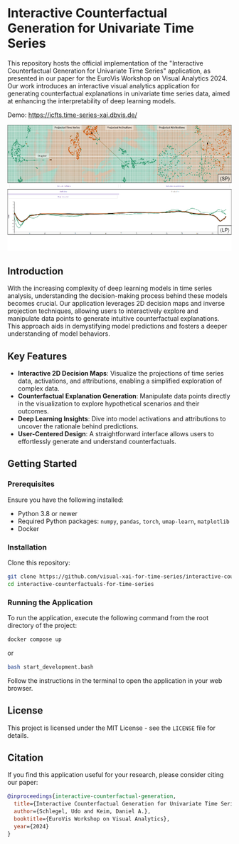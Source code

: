 # Interactive Counterfactual Generation for Univariate Time Series

This repository hosts the official implementation of the "Interactive Counterfactual Generation for Univariate Time Series" application, as presented in our paper for the EuroVis Workshop on Visual Analytics 2024.
Our work introduces an interactive visual analytics application for generating counterfactual explanations in univariate time series data, aimed at enhancing the interpretability of deep learning models.

Demo: https://icfts.time-series-xai.dbvis.de/

![Teaser ICFTS](images/teaser.png)

## Introduction

With the increasing complexity of deep learning models in time series analysis, understanding the decision-making process behind these models becomes crucial.
Our application leverages 2D decision maps and inverse projection techniques, allowing users to interactively explore and manipulate data points to generate intuitive counterfactual explanations.
This approach aids in demystifying model predictions and fosters a deeper understanding of model behaviors.

## Key Features

-   **Interactive 2D Decision Maps**: Visualize the projections of time series data, activations, and attributions, enabling a simplified exploration of complex data.
-   **Counterfactual Explanation Generation**: Manipulate data points directly in the visualization to explore hypothetical scenarios and their outcomes.
-   **Deep Learning Insights**: Dive into model activations and attributions to uncover the rationale behind predictions.
-   **User-Centered Design**: A straightforward interface allows users to effortlessly generate and understand counterfactuals.

## Getting Started

### Prerequisites

Ensure you have the following installed:

-   Python 3.8 or newer
-   Required Python packages: `numpy`, `pandas`, `torch`, `umap-learn`, `matplotlib`
-   Docker

### Installation

Clone this repository:

```bash
git clone https://github.com/visual-xai-for-time-series/interactive-counterfactuals-for-time-series.git
cd interactive-counterfactuals-for-time-series
```

### Running the Application

To run the application, execute the following command from the root directory of the project:

```bash
docker compose up
```

or

```bash
bash start_development.bash
```

Follow the instructions in the terminal to open the application in your web browser.

## License

This project is licensed under the MIT License - see the `LICENSE` file for details.

## Citation

If you find this application useful for your research, please consider citing our paper:

```bibtex
@inproceedings{interactive-counterfactual-generation,
  title={Interactive Counterfactual Generation for Univariate Time Series},
  author={Schlegel, Udo and Keim, Daniel A.},
  booktitle={EuroVis Workshop on Visual Analytics},
  year={2024}
}
```

